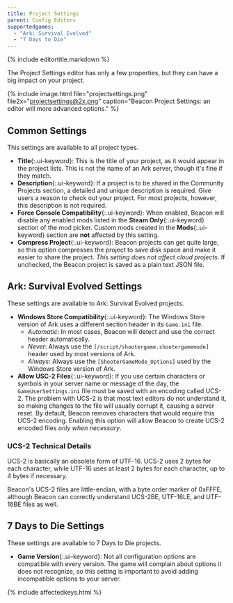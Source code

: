 ```yaml
---
title: Project Settings
parent: Config Editors
supportedgames:
  - "Ark: Survival Evolved"
  - "7 Days to Die"
---
```

{% include editortitle.markdown %}

The Project Settings editor has only a few properties, but they can have a big impact on your project.

{% include image.html file="projectsettings.png" file2x="projectsettings@2x.png" caption="Beacon Project Settings: an editor will more advanced options." %}

## Common Settings
This settings are available to all project types.

- **Title**{:.ui-keyword}: This is the title of your project, as it would appear in the project lists. This is not the name of an Ark server, though it's fine if they match.
- **Description**{:.ui-keyword}: If a project is to be shared in the Community Projects section, a detailed and unique description is required. Give users a reason to check out your project. For most projects, however, this description is not required.
- **Force Console Compatibility**{:.ui-keyword}: When enabled, Beacon will disable any enabled mods listed in the **Steam Only**{:.ui-keyword} section of the mod picker. Custom mods created in the **Mods**{:.ui-keyword} section are **not** affected by this setting.
- **Compress Project**{:.ui-keyword}: Beacon projects can get quite large, so this option compresses the project to save disk space and make it easier to share the project. *This setting does not affect cloud projects*. If unchecked, the Beacon project is saved as a plain text JSON file.

## Ark: Survival Evolved Settings
These settings are available to Ark: Survival Evolved projects.

- **Windows Store Compatibility**{:.ui-keyword}: The Windows Store version of Ark uses a different section header in its `Game.ini` file.
    - *Automatic*: In most cases, Beacon will detect and use the correct header automatically.
    - *Never*: Always use the `[/script/shootergame.shootergamemode]` header used by most versions of Ark.
    - *Always*: Always use the `[ShooterGameMode_Options]` used by the Windows Store version of Ark.
- **Allow USC-2 Files**{:.ui-keyword}: If you use certain characters or symbols in your server name or message of the day, the `GameUserSettings.ini` file must be saved with an encoding called UCS-2. The problem with UCS-2 is that most text editors do not understand it, so making changes to the file will usually corrupt it, causing a server reset. By default, Beacon removes characters that would require this UCS-2 encoding. Enabling this option will allow Beacon to create UCS-2 encoded files *only when necessary*.

### UCS-2 Technical Details

UCS-2 is basically an obsolete form of UTF-16. UCS-2 uses 2 bytes for each character, while UTF-16 uses at least 2 bytes for each character, up to 4 bytes if necessary.

Beacon's UCS-2 files are little-endian, with a byte order marker of 0xFFFE, although Beacon can correctly understand UCS-2BE, UTF-16LE, and UTF-16BE files as well.

## 7 Days to Die Settings
These settings are available to 7 Days to Die projects.

- **Game Version**{:.ui-keyword}: Not all configuration options are compatible with every version. The game will complain about options it does not recognize, so this setting is important to avoid adding incompatible options to your server.

{% include affectedkeys.html %}
